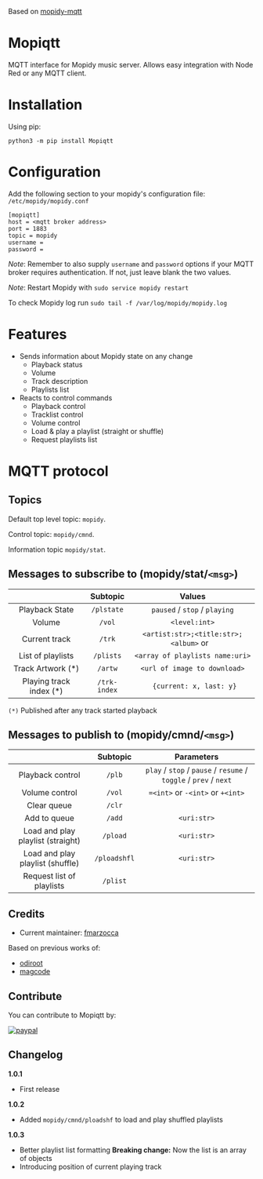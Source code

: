 Based on [mopidy-mqtt](https://github.com/odiroot/mopidy-mqtt)

# Mopiqtt
 MQTT interface for Mopidy music server. Allows easy integration with Node Red or any MQTT client.


# Installation

Using pip:
```
python3 -m pip install Mopiqtt
```

# Configuration

Add the following section to your mopidy's configuration file: `/etc/mopidy/mopidy.conf`


```
[mopiqtt]
host = <mqtt broker address>
port = 1883
topic = mopidy
username =
password =
```

*Note*: Remember to also supply `username` and `password` options if your
MQTT broker requires authentication. If not, just leave blank the two values.

*Note*: Restart Mopidy with `sudo service mopidy restart`

To check Mopidy log run `sudo tail -f /var/log/mopidy/mopidy.log`

# Features

* Sends information about Mopidy state on any change
    - Playback status
    - Volume
    - Track description
    - Playlists list
* Reacts to control commands
    - Playback control
    - Tracklist control
    - Volume control
    - Load & play a playlist (straight or shuffle)
    - Request playlists list


# MQTT protocol

## Topics

Default top level topic: `mopidy`.

Control topic: `mopidy/cmnd`.

Information topic `mopidy/stat`.

## Messages to subscribe to (mopidy/stat/`<msg>`)

|               |  Subtopic |                  Values                   |
|:-------------:|:---------:|:-----------------------------------------:|
| Playback State|   `/plstate`  | `paused` / `stop` / `playing`         |
| Volume        |   `/vol`  |               `<level:int>`               |
| Current track |   `/trk`  | `<artist:str>;<title:str>;<album>` or ` ` |
| List of playlists | `/plists` | `<array of playlists name:uri>`       |
| Track Artwork (*)| `/artw`   |   `<url of image to download>`         | 
| Playing track index (*)| `/trk-index` |  ` {current: x, last: y}`        |

`(*)` Published after any track started playback

## Messages to publish to (mopidy/cmnd/`<msg>`)

|                 | Subtopic |                               Parameters                              |
|:----------------:|:--------:|:-----------------------------------------------------------------:|
| Playback control | `/plb`   | `play` / `stop` / `pause` / `resume` / `toggle` / `prev` / `next` |
| Volume control   | `/vol`   | `=<int>` or `-<int>` or `+<int>`                                  |
| Clear queue      | `/clr`   | ` `                                                               |
| Add to queue     | `/add`   | `<uri:str>`                                                       |
| Load and play playlist (straight)  | `/pload` | `<uri:str>`                                     |
| Load and play playlist (shuffle)   |   `/ploadshfl` | `<uri:str>`                                |   
| Request list of playlists| `/plist` | ` `                                                       |

## Credits
- Current maintainer: [fmarzocca](https://github.com/fmarzocca)

Based on previous works of:
-  [odiroot](https://github.com/odiroot)
-  [magcode](https://github.com/magcode>)

## Contribute

You can contribute to Mopiqtt by:
   
[![paypal](https://img.shields.io/badge/donate-paypal-blue.svg?style=flat-square)](https://www.paypal.com/donate/?hosted_button_id=NQHVVDCNK3UDL)

## Changelog

**1.0.1**
* First release

**1.0.2**
* Added `mopidy/cmnd/ploadshf` to load and play shuffled playlists

**1.0.3**
* Better playlist list formatting **Breaking change:** Now the list is an array of objects
* Introducing position of current playing track

